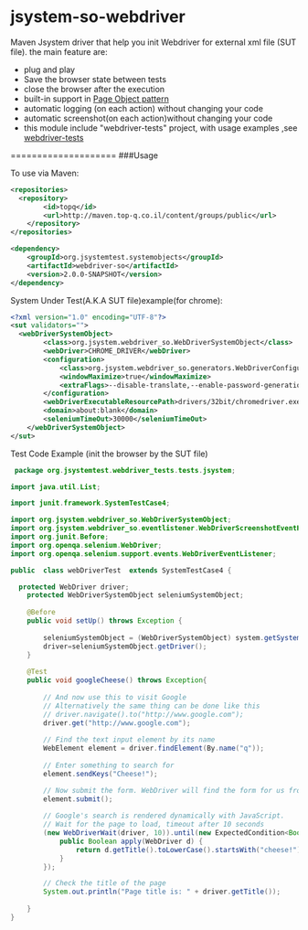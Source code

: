 jsystem-so-webdriver
====================

Maven Jsystem driver that help you init Webdriver for external xml file (SUT file). 
the main feature are: 

<ul>
  <li>plug and play</li>
  <li>Save the browser state between tests</li>
  <li>close the browser after the execution</li>
  <li>built-in support in <a href='https://code.google.com/p/selenium/wiki/PageObjects'>Page Object pattern</a></li>
  <li>automatic logging (on each action) without changing your code</li>
  <li>automatic screenshot(on each action)without changing your code  </li>
  <li>this module include "webdriver-tests" project, with usage examples ,see <a href='https://github.com/Top-Q/jsystem-so-webdriver/tree/master/webdriver-tests'>webdriver-tests</a></li>
</ul>


====================
###Usage


To use via Maven:

```xml
<repositories>
  <repository>
		<id>topq</id>
		<url>http://maven.top-q.co.il/content/groups/public</url>
	</repository>
</repositories>

<dependency>
	<groupId>org.jsystemtest.systemobjects</groupId>
	<artifactId>webdriver-so</artifactId>
	<version>2.0.0-SNAPSHOT</version>
</dependency>
```


System Under Test(A.K.A SUT file)example(for chrome):

```xml
<?xml version="1.0" encoding="UTF-8"?>
<sut validators="">
  <webDriverSystemObject>
        <class>org.jsystem.webdriver_so.WebDriverSystemObject</class>
        <webDriver>CHROME_DRIVER</webDriver>
        <configuration>
            <class>org.jsystem.webdriver_so.generators.WebDriverConfigurationImpl</class>
            <windowMaximize>true</windowMaximize>
			<extraFlags>--disable-translate,--enable-password-generation</extraFlags>
        </configuration>
        <webDriverExecutableResourcePath>drivers/32bit/chromedriver.exe</webDriverExecutableResourcePath>
        <domain>about:blank</domain>
		<seleniumTimeOut>30000</seleniumTimeOut>
	</webDriverSystemObject>
</sut>
```

Test Code Example (init the browser by the SUT file)

```java
 package org.jsystemtest.webdriver_tests.tests.jsystem;

import java.util.List;

import junit.framework.SystemTestCase4;

import org.jsystem.webdriver_so.WebDriverSystemObject;
import org.jsystem.webdriver_so.eventlistener.WebDriverScreenshotEventHandler;
import org.junit.Before;
import org.openqa.selenium.WebDriver;
import org.openqa.selenium.support.events.WebDriverEventListener;

public  class webDriverTest  extends SystemTestCase4 {

  protected WebDriver driver;
	protected WebDriverSystemObject seleniumSystemObject;
	
	@Before
	public void setUp() throws Exception {
		
		seleniumSystemObject = (WebDriverSystemObject) system.getSystemObject("webDriverSystemObject");
		driver=seleniumSystemObject.getDriver();
	}
	
	@Test
	public void googleCheese() throws Exception{
		
		// And now use this to visit Google
		// Alternatively the same thing can be done like this
        // driver.navigate().to("http://www.google.com");
        driver.get("http://www.google.com");
        
        // Find the text input element by its name
        WebElement element = driver.findElement(By.name("q"));
       
        // Enter something to search for
        element.sendKeys("Cheese!");

        // Now submit the form. WebDriver will find the form for us from the element
        element.submit();
        
        // Google's search is rendered dynamically with JavaScript.
        // Wait for the page to load, timeout after 10 seconds
        (new WebDriverWait(driver, 10)).until(new ExpectedCondition<Boolean>() {
            public Boolean apply(WebDriver d) {
                return d.getTitle().toLowerCase().startsWith("cheese!");
            }
        });

        // Check the title of the page
        System.out.println("Page title is: " + driver.getTitle());
      		
	}
}

```




